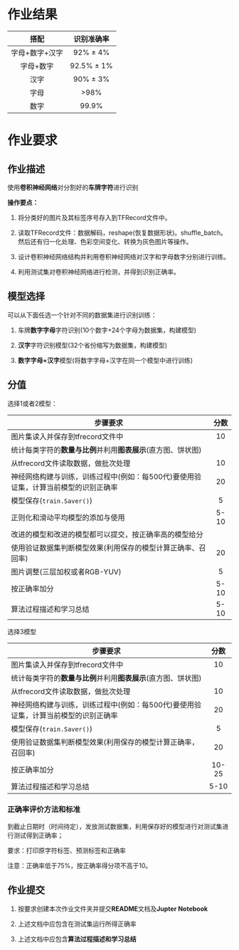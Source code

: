 # 作业结果

| 搭配 | 识别准确率 |
| :-----: | :------: |
| 字母+数字+汉字 | 92% ± 4% |
| 字母+数字 | 92.5% ± 1% |
| 汉字 | 90% ± 3% |
| 字母 | >98% |
| 数字 | 99.9% |



# 作业要求

## 作业描述

使用**卷积神经网络**对分割好的**车牌字符**进行识别

**操作要点：**

1. 将分类好的图片及其标签序号存入到TFRecord文件中。

2. 读取TFRecord文件：数据解码，reshape(恢复数据形状)。shuffle_batch。然后还有归一化处理、色彩空间变化、转换为灰色图片等操作。

3. 设计卷积神经网络结构并利用卷积神经网络对汉字和字母数字分别进行训练。

4. 利用测试集对卷积神经网络进行检测，并得到识别正确率。

## 模型选择

可以从下面任选一个针对不同的数据集进行识别训练：

1. 车牌**数字字母**字符识别(10个数字+24个字母为数据集，构建模型)

2. **汉字**字符识别模型(32个省份缩写为数据集，构建模型)

3. **数字字母+汉字**模型(将数字字母+汉字在同一个模型中进行训练)

## 分值

选择1或者2模型：

| 步骤要求                                                                            | 分数 |
| ----------------------------------------------------------------------------------- | :--: |
| 图片集读入并保存到tfrecord文件中                                                    | 10   |
| 统计每类字符的**数量与比例**并利用**图表展示**(直方图、饼状图)                      |      |
| 从tfrecord文件读取数据，做批次处理                                                  | 10   |
| 神经网络构建与训练，训练过程中(例如：每500代)要使用验证集，计算当前模型的识别正确率 | 20   |
| 模型保存(`train.Saver()`)                                                           | 5    |
| 正则化和滑动平均模型的添加与使用                                                    | 5-10 |
| 改进的模型和改进的模型都可以提交，按正确率高的模型给分                              |      |
| 使用验证数据集判断模型效果(利用保存的模型计算正确率、召回率)                        | 20   |
| 图片调整(三层加权或者RGB-YUV)                                                       | 5    |
| 按正确率加分                                                                        | 5-10 |
| 算法过程描述和学习总结                                                              | 5-10 |



选择3模型

| 步骤要求                                                                            | 分数  |
| ----------------------------------------------------------------------------------- | :---: |
| 图片集读入并保存到tfrecord文件中                                                    | 10    |
| 统计每类字符的**数量与比例**并利用**图表展示**(直方图、饼状图)                      |       |
| 从tfrecord文件读取数据，做批次处理                                                  | 10    |
| 神经网络构建与训练，训练过程中(例如：每500代)要使用验证集，计算当前模型的识别正确率 | 20    |
| 模型保存(`train.Saver()`)                                                           | 5     |
| 使用验证数据集判断模型效果(利用保存的模型计算正确率，召回率)                        | 20    |
| 按正确率加分                                                                        | 10-25 |
| 算法过程描述和学习总结                                                              | 5-10  |

### 正确率评价方法和标准

到截止日期时（时间待定），发放测试数据集，利用保存好的模型进行对测试集进行测试得到正确率；

要求：打印原字符标签、预测标签和正确率

注意：正确率低于75%，按正确率得分项不高于10。

## 作业提交

1. 按要求创建本次作业文件夹并提交**README**文档及**Jupter Notebook**

2. 上述文档中应包含在测试集运行所得正确率

3. 上述文档中应包含**算法过程描述和学习总结**

